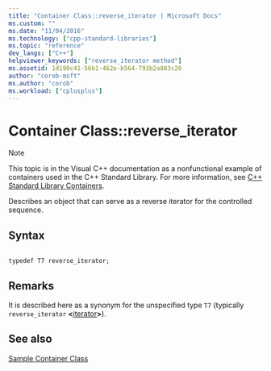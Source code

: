 ```yaml
---
title: "Container Class::reverse_iterator | Microsoft Docs"
ms.custom: ""
ms.date: "11/04/2016"
ms.technology: ["cpp-standard-libraries"]
ms.topic: "reference"
dev_langs: ["C++"]
helpviewer_keywords: ["reverse_iterator method"]
ms.assetid: 1d190c41-56b1-462e-b564-793b2a883c26
author: "corob-msft"
ms.author: "corob"
ms.workload: ["cplusplus"]
---
```

# Container Class::reverse_iterator

> [!NOTE]
> This topic is in the Visual C++ documentation as a nonfunctional example of containers used in the C++ Standard Library. For more information, see [C++ Standard Library Containers](../standard-library/stl-containers.md).

Describes an object that can serve as a reverse iterator for the controlled sequence.

## Syntax

```

typedef T7 reverse_iterator;
```

## Remarks

It is described here as a synonym for the unspecified type `T7` (typically `reverse_iterator` **\<**[iterator](../standard-library/container-class-iterator.md)**>**).

## See also

[Sample Container Class](../standard-library/sample-container-class.md)<br/>
